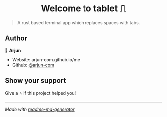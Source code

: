 <h1 align="center">Welcome to tablet ⎍</h1>

> A rust based terminal app which replaces spaces with tabs.

## Author

👤 **Arjun**

* Website: arjun-com.github.io/me
* Github: [@arjun-com](https://github.com/arjun-com)

## Show your support

Give a ⭐️ if this project helped you!

***
_Made with [readme-md-generator](https://github.com/kefranabg/readme-md-generator)_

